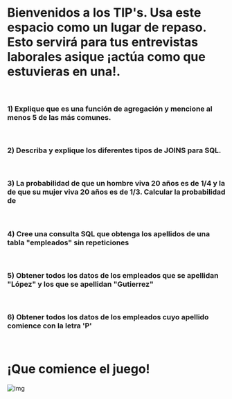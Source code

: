 # Bienvenidos a los TIP's. Usa este espacio como un lugar de repaso. Esto servirá para tus entrevistas laborales asique ¡actúa como que estuvieras en una!.  

<br>

### **1) Explique que es una función de agregación y mencione al menos 5 de las más comunes.**  
<br>

### **2) Describa y explique los diferentes tipos de JOINS para SQL.**
<br>

### **3) La probabilidad de que un hombre viva 20 años es de 1/4 y la de que su mujer viva 20 años es de 1/3. Calcular la probabilidad de**  
<br>

### **4) Cree una consulta SQL que obtenga los apellidos de una tabla "empleados" sin repeticiones**
<br>

### **5) Obtener todos los datos de los empleados que se apellidan "López" y los que se apellidan "Gutierrez"**
<br>

### **6) Obtener todos los datos de los empleados cuyo apellido comience con la letra 'P'**
<br>

# ¡Que comience el juego!
![img](https://experienciajoven.com/wp-content/uploads/2020/11/programacion_gamer_001.gif)
